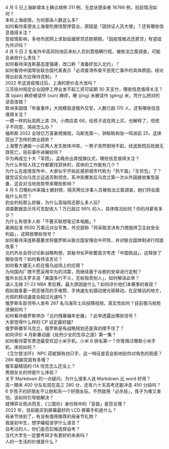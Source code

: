 4 月 5 日上海新增本土确诊病例 311 例、无症状感染者 16766 例，目前情况如何？  
本轮上海疫情，为何感染人数这么多?  
如何看待麦德龙上海普陀商场暂停营业，原因是「因持证人员大增」？还有哪些信息值得关注？  
受疫情影响，多地市民网上求助延缓房贷还款期限，「因疫情推迟还房贷」有望成为共识吗？  
4 月 5 日 2 名省外中高风险地区来杭人员刻意隐瞒行程，被依法立案调查，可能会承担什么责任？  
如何看待泽连斯基态度强硬，改口称「准备好加入北约」？  
如何看待中国常驻联合国代表表示「必须查清布查平民死亡事件的具体原因，结论得出前各方应保持克制」？  
2022 年这波疫情过后，上海的房价会大涨吗？  
江苏徐州规定企业因停工停业发不起工资可延期 30 天支付，哪些信息值得关注？  
荨 (qián) 麻疹被读作 (xún) 麻疹，粳 (jīng) 米被读作 (gēng) 米，凭什么把对的读音改错？  
欧洲多国借「布查事件」大规模驱逐俄外交官，人数已超 170 人，还有哪些信息值得关注？  
一模一样的玩具网上卖 29，小商店卖 68，给孩子说在网上买，也解释了，但孩子不同意，哭闹怎么办？  
福布斯 2022 全球亿万富豪榜揭晓，马斯克第一，钟睒睒和张一鸣进前 25，这体现出了怎样的商业趋势？  
上海警方通报一小区两人发生肢体冲突，一男子突然倒地不起，经送医院后抢救无效死亡，目前事件进展如何？  
华为再成立十大「军团」，孟晚舟出席授旗仪式，哪些信息值得关注？  
为什么年轻人找工作都要找双休的，双休的工作能有几个？  
为什么在疫情宣传中，大家似乎开始反感把城市代称为「热干面」「生煎包」了？  
捷克证实向乌克兰运送苏制坦克，系冲突爆发后乌克兰第一次从外国接收重型装备，这会对当地局势带来哪些影响？  
4 月 5 日晚杭州来福士被封控，隔天两位涉事人员被依法立案调查，她们将会面临什么处罚？  
豹女的标那么好躲，为什么高端局还那么多人玩?  
调查数据显示月可支配收入 1 万已超过 99% 的人，具体情况如何？你的月薪有多少？  
为什么有很多人称「不要买联想笔记本电脑」?  
美再批准 9500 万美元对台军售，外交部称「将采取坚决有力措施捍卫主权安全利益」，这释放哪些信号？  
如何看待泽连斯基要求将俄罗斯从联合国安理会中开除，并对联合国体制进行彻底改革？  
北约外长会将讨论新战略构想，其秘书长声称要首次考虑「中国挑战」，这释放了哪些信号？如何看待该言论？  
如何看大疆无人机在俄乌战场上的应用？  
为何国内厂商不愿采用华为的鸿蒙，而继续基于谷歌的安卓进行定制？  
俄外长拉夫罗夫说「美国多行不义，无权指责别人」，如何解读此举？  
湖人无缘 21-22 NBA 季后赛，最大原因是什么？如何评价他们本赛季的表现？  
假如我拿着一把足够亮的手电筒，手快速左右摆动使光斑移动，在足够远的地方，光斑的移动速度会超过光速吗？  
俄罗斯车臣领导人发布 267 名乌海军士兵投降视频，真实性如何？目前俄乌局势进展如何？  
如何看待俄罗斯举办「北约残暴编年史展」？此举透露出哪些信号？  
大家觉得什么样的 CP 设定最好磕?  
俄罗斯撤军乌克兰，俄罗斯是有战略规划还是真的撑不住了？  
如何评价 4 月新番动画《处刑少女的生存之道》第一集？  
如何看待雷军票选最受欢迎小米手机，小米 6 排名第一？你曾用过哪款小米手机，体验如何？  
《艾尔登法环》 NPC 菈妮拥有四只手，这一特征是否会影响到你对角色的观感？  
286 电脑究竟有多慢？  
俄军最精锐的 t14 坦克怎么还没上？  
男朋友长的帅是什么体验？  
关于 Markdown 的一点疑问，为什么很多人说 Markdown 比 word 好用？  
高一期末 400 分左右现在高三 280 分，还有六十天高考还能冲击 450 分段吗？  
6 岁孩子的好朋友不让她和另一个好朋友玩，不然就用「必杀技」，孩子为难又害怕，该如何引导她解决？  
就博弈论观点而言，《三国杀》身份局中的「盲狙」是否合理？  
2022 年，目前能买到屏幕最好的 LCD 屏幕手机是什么？  
母亲节快到了，有没有值得推荐的母亲节礼物？  
我是初中生，想学编程该学什么语言？  
自考过的人，你们是否后悔选择自考？  
当代大学生一定要考研才有更好的未来吗？  
人的一生活的价值是什么？  
